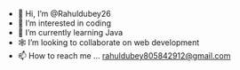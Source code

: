 - 👋 Hi, I’m @Rahuldubey26
- 👀 I’m interested in coding 
- 🌱 I’m currently learning Java
- 🕸 I’m looking to collaborate on web development 
- 📫 How to reach me ...
     rahuldubey805842912@gmail.com

<!---
Rahuldubey26/Rahuldubey26 is a ✨ special ✨ repository because its `README.md` (this file) appears on your GitHub profile.
You can click the Preview link to take a look at your changes.
--->
